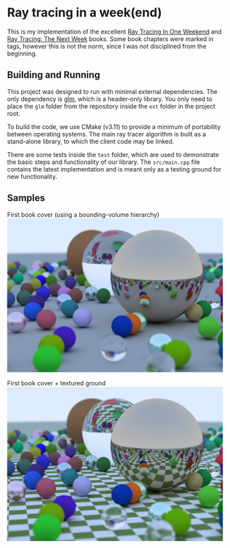 # Ray tracing in a week(end)

This is my implementation of the excellent [Ray Tracing In One Weekend](https://raytracing.github.io/books/RayTracingInOneWeekend.html) and [Ray Tracing: The Next Week](https://raytracing.github.io/books/RayTracingTheNextWeek.html) books. Some book chapters were marked in tags, however this is not the norm, since I was not disciplined from the beginning.

## Building and Running

This project was designed to run with minimal external dependencies. The only dependency is [glm](https://github.com/g-truc/glm), which is a header-only library. You only need to place the `glm` folder from the repository inside the `ext` folder in the project root.

To build the code, we use CMake (v3.11) to provide a minimum of portability between operating systems. The main ray tracer algorithm is built as a stand-alone library, to which the client code may be linked.

There are some tests inside the `test` folder, which are used to demonstrate the basic steps and functionality of our library. The `src/main.cpp` file contains the latest implementation and is meant only as a testing ground for new functionality.

## Samples

First book cover (using a bounding-volume hierarchy)
![Image from book 1](/img/book1_cover_BVH.png)

First book cover + textured ground
![Image from book 1 + textured ground](/img/book1_cover_tex.png)
